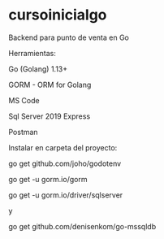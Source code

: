 # cursoinicialgo
Backend para punto de venta en Go

Herramientas:

Go (Golang) 1.13+

GORM - ORM for Golang

MS Code

Sql Server 2019 Express

Postman

Instalar en carpeta del proyecto:

go get github.com/joho/godotenv

go get -u gorm.io/gorm

go get -u gorm.io/driver/sqlserver

y 

go get github.com/denisenkom/go-mssqldb

